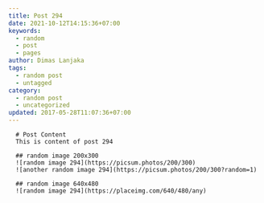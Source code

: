 ```yaml
---
title: Post 294
date: 2021-10-12T14:15:36+07:00
keywords:
  - random
  - post
  - pages
author: Dimas Lanjaka
tags:
  - random post
  - untagged
category:
  - random post
  - uncategorized
updated: 2017-05-28T11:07:36+07:00
---
```


      # Post Content
      This is content of post 294

      ## random image 200x300
      ![random image 294](https://picsum.photos/200/300)
      ![another random image 294](https://picsum.photos/200/300?random=1)

      ## random image 640x480
      ![random image 294](https://placeimg.com/640/480/any)
      
